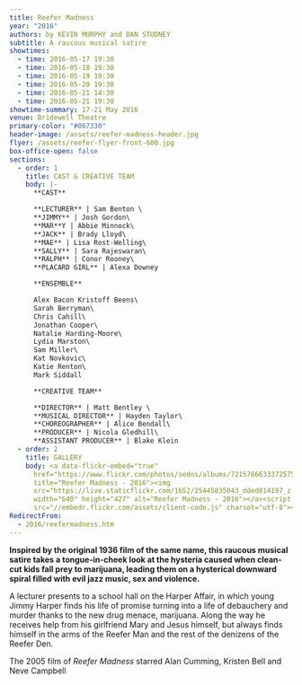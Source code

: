 ```yaml
---
title: Reefer Madness
year: "2016"
authors: by KEVIN MURPHY and DAN STUDNEY
subtitle: A raucous musical satire
showtimes:
  - time: 2016-05-17 19:30
  - time: 2016-05-18 19:30
  - time: 2016-05-19 19:30
  - time: 2016-05-20 19:30
  - time: 2016-05-21 14:30
  - time: 2016-05-21 19:30
showtime-summary: 17-21 May 2016
venue: Bridewell Theatre
primary-color: "#067330"
header-image: /assets/reefer-madness-header.jpg
flyer: /assets/reefer-flyer-front-600.jpg
box-office-open: false
sections:
  - order: 1
    title: CAST & CREATIVE TEAM
    body: |-
      **CAST**

      **LECTURER** | Sam Benton \
      **JIMMY** | Josh Gordon\
      **MAR**Y | Abbie Minnock\
      **JACK** | Brady Lloyd\
      **MAE** | Lisa Rost-Welling\
      **SALLY** | Sara Rajeswaran\
      **RALPH** | Conor Rooney\
      **PLACARD GIRL** | Alexa Downey

      **ENSEMBLE**

      Alex Bacon Kristoff Beens\
      Sarah Berryman\
      Chris Cahill\
      Jonathan Cooper\
      Natalie Harding-Moore\
      Lydia Marston\
      Sam Miller\
      Kat Novkovic\
      Katie Renton\
      Mark Siddall

      **CREATIVE TEAM**

      **DIRECTOR** | Matt Bentley \
      **MUSICAL DIRECTOR** | Hayden Taylor\
      **CHOREOGRAPHER** | Alice Bendall\
      **PRODUCER** | Nicola Gledhill\
      **ASSISTANT PRODUCER** | Blake Klein
  - order: 2
    title: GALLERY
    body: <a data-flickr-embed="true"
      href="https://www.flickr.com/photos/sedos/albums/72157666333725756"
      title="Reefer Madness - 2016"><img
      src="https://live.staticflickr.com/1652/25445835043_dded814197_z.jpg"
      width="640" height="427" alt="Reefer Madness - 2016"></a><script async
      src="//embedr.flickr.com/assets/client-code.js" charset="utf-8"></script>
RedirectFrom:
  - 2016/reefermadness.htm
---
```

**Inspired by the original 1936 film of the same name, this raucous musical satire takes a tongue-in-cheek look at the hysteria caused when clean-cut kids fall prey to marijuana, leading them on a hysterical downward spiral filled with evil jazz music, sex and violence.**

A lecturer presents to a school hall on the Harper Affair, in which young Jimmy Harper finds his life of promise turning into a life of debauchery and murder thanks to the new drug menace, marijuana. Along the way he receives help from his girlfriend Mary and Jesus himself, but always finds himself in the arms of the Reefer Man and the rest of the denizens of the Reefer Den.

The 2005 film of *Reefer Madness* starred Alan Cumming, Kristen Bell and Neve Campbell